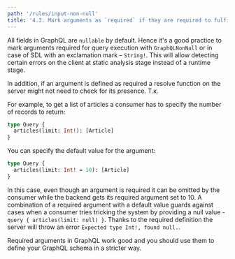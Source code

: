 ```yaml
---
path: '/rules/input-non-null'
title: '4.3. Mark arguments as `required` if they are required to fulfill the request.'
---
```


All fields in GraphQL are `nullable` by default. Hence it's a good practice to mark arguments required for query execution with `GraphQLNonNull` or in case of SDL with an exclamation mark – `String!`. This will allow detecting certain errors on the client at static analysis stage instead of a runtime stage.

In addition, if an argument is defined as required a resolve function on the server might not need to check for its presence. Т.к.

For example, to get a list of articles a consumer has to specify the number of records to return:

```graphql
type Query {
  articles(limit: Int!): [Article]
}
```

You can specify the default value for the argument:

```graphql
type Query {
  articles(limit: Int! = 10): [Article]
}
```

In this case, even though an argument is required it can be omitted by the consumer while the backend gets its required argument set to 10. A combination of a required argument with a default value guards against cases when a consumer tries tricking the system by providing a null value - `query { articles(limit: null) }`. Thanks to the required definition the server will throw an error `Expected type Int!, found null.`.

Required arguments in GraphQL work good and you should use them to define your GraphQL schema in a stricter way.
